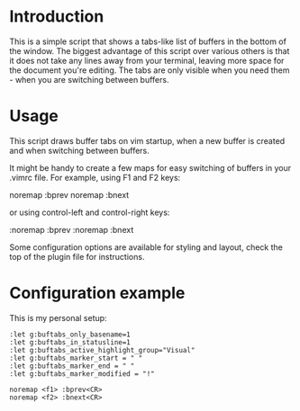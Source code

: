 # Introduction

This is a simple script that shows a tabs-like list of buffers in the bottom of
the window. The biggest advantage of this script over various others is that it
does not take any lines away from your terminal, leaving more space for the
document you're editing. The tabs are only visible when you need them - when
you are switching between buffers.

# Usage

This script draws buffer tabs on vim startup, when a new buffer is created
and when switching between buffers.

It might be handy to create a few maps for easy switching of buffers in your
.vimrc file. For example, using F1 and F2 keys:

  noremap <f1> :bprev<CR>
  noremap <f2> :bnext<CR>

or using control-left and control-right keys:

  :noremap <C-left> :bprev<CR>
  :noremap <C-right> :bnext<CR>


Some configuration options are available for styling and layout, check the top
of the plugin file for instructions.
 
# Configuration example

This is my personal setup:

```
:let g:buftabs_only_basename=1
:let g:buftabs_in_statusline=1
:let g:buftabs_active_highlight_group="Visual"
:let g:buftabs_marker_start = " "
:let g:buftabs_marker_end = " "   
:let g:buftabs_marker_modified = "!"
                                     
noremap <f1> :bprev<CR>
noremap <f2> :bnext<CR>  
```
